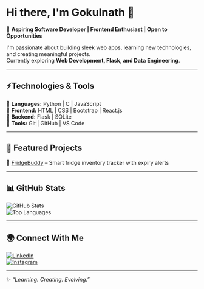 # Hi there, I'm Gokulnath 👋

🚀 **Aspiring Software Developer | Frontend Enthusiast | Open to Opportunities**

I'm passionate about building sleek web apps, learning new technologies, and creating meaningful projects.  
Currently exploring **Web Development, Flask, and Data Engineering**.

---

## ⚡Technologies & Tools  
🔹 **Languages:** Python | C | JavaScript  
🔹 **Frontend:** HTML | CSS | Bootstrap | React.js  
🔹 **Backend:** Flask | SQLite  
🔹 **Tools:** Git | GitHub | VS Code  

---

## 📌 Featured Projects
🔹 [FridgeBuddy](https://github.com/yourusername/fridgebuddy) – Smart fridge inventory tracker with expiry alerts  

---

## 📊 GitHub Stats
![GitHub Stats](https://github-readme-stats.vercel.app/api?username=yourusername&show_icons=true&theme=radical)  
![Top Languages](https://github-readme-stats.vercel.app/api/top-langs/?username=yourusername&layout=compact&theme=radical)

---

## 🌍 Connect With Me  
[![LinkedIn](https://img.shields.io/badge/LinkedIn-blue?logo=linkedin&logoColor=white)]((https://www.linkedin.com/in/gokulnathb2765/))  
[![Instagram](https://img.shields.io/badge/Instagram-E4405F?logo=instagram&logoColor=white)]((https://www.instagram.com/_gokulnathb_/))

---

✨ *“Learning. Creating. Evolving.”*
